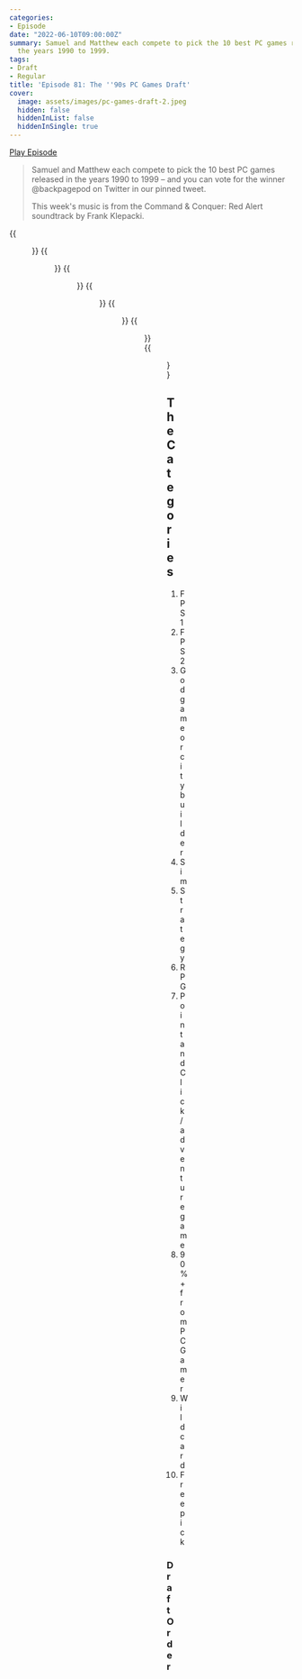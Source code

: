```yaml
---
categories:
- Episode
date: "2022-06-10T09:00:00Z"
summary: Samuel and Matthew each compete to pick the 10 best PC games released in
  the years 1990 to 1999.
tags:
- Draft
- Regular
title: 'Episode 81: The ''90s PC Games Draft'
cover: 
  image: assets/images/pc-games-draft-2.jpeg
  hidden: false
  hiddenInList: false
  hiddenInSingle: true
---
```


[Play Episode](https://www.patreon.com/posts/episode-81-90s-67590615)
> Samuel and Matthew each compete to pick the 10 best PC games released in the years 1990 to 1999 – and you can vote for the winner @backpagepod on Twitter in our pinned tweet.
>
> This week's music is from the Command & Conquer: Red Alert soundtrack by Frank Klepacki.

{{<figure 
    src="/assets/images/come-dine-with-samuel.png" 
    alt="Come Dine With Samuel" >}}
{{<figure 
    src="/assets/images/pc-draft-mistake.png" 
    alt="My mistake was assuming Matthew would only pick games he had played." >}}
{{<figure 
    src="/assets/images/predator-draft.jpeg" 
    alt="Dutch Dillon Draft" >}}
{{<figure 
    src="/assets/images/freespace.jpeg" 
    alt="Freespace" >}}
{{<figure 
    src="/assets/images/command-and-conquer-draft.png" 
    alt="An Arrested Development meme" >}}
{{<figure 
    src="/assets/images/pc-games-draft-1.jpeg" 
    caption="Image Credit: JackyBoy34" 
    alt="Image Credit: JackyBoy34" >}}
{{<figure 
    src="/assets/images/pc-games-draft-2.jpeg" 
    caption="Image Credit: JackyBoy34" 
    alt="" >}}

## The Categories
1. FPS 1
2. FPS 2
3. God game or city builder
4. Sim
5. Strategy
6. RPG
7. Point and Click/adventure game
8. 90%+ from PC Gamer
9. Wild card
10. Free pick

### Draft Order

| Player     | Category                         | Pick                                  |
|------------|----------------------------------|---------------------------------------|
| Samuel     | RPG                              | Baldur's Gate                         |
| Matthew    | FPS 1                            | Half-Life                             |
| Matthew    | Sim                              | Star Wars: TIE Fighter                |
| Samuel     | Point and Click / Adventure Game | Grim Fandango                         |
| Samuel     | Strategy                         | Age of Empires 2: Age of Kings        |
| Matthew    | FPS 2                            | Thief Gold                            |
| Matthew    | RPG                              | Planescape: Torment                   |
| Samuel     | FPS 1                            | System Shock 2                        |
| Samuel     | God Game or City Builder         | RollerCoaster Tycoon                  |
| Matthew    | 90%+ from PC Gamer               | Blade Runner                          |
| Matthew    | Strategy                         | Command & Conquer: Red Alert          |
| Samuel     | 90%+ from PC Gamer               | Sid Meier's Alpha Centauri            |
| Samuel     | FPS 2                            | Star Wars Jedi Knight: Dark Forces II |
| Matthew    | God Game or City Builder         | Dungeon Keeper                        |
| Matthew    | Point and Click / Adventure Game | Gabriel Knight 2: The Beast Within    |
| Samuel     | Wild Card                        | FreeSpace 2                           |
| Samuel     | Free Pick                        | StarCraft                             |
| Matthew    | Free Pick                        | The Curse of Monkey Island            |
| Matthew    | Wild Card                        | Trespasser                            |
| Samuel     | Sim                              | Star Wars: X-Wing Alliance            |

### Picks

| Category                         | Samuel                                | Matthew                              |
|----------------------------------|---------------------------------------|--------------------------------------|
| FPS 1                            | System Shock 2                        | Half-Life                            |
| FPS 2                            | Star Wars Jedi Knight: Dark Forces II | Thief Gold                           |
| God Game or City Builder         | RollerCoaster Tycoon                  | Dungeon Keeper                       |
| Sim                              | Star Wars: X-Wing Alliance            | Star Wars: TIE Fighter               |
| Strategy                         | Age of Empires 2: Age of Kings        | Command & Conquer: Red Alert         |
| RPG                              | Baldur's Gate                         | Planescape: Torment                  |
| Point and Click / Adventure Game | Grim Fandango                         | Gabriel Knight 2: The Beast Within   | 
| 90%+ from PC Gamer               | Sid Meier's Alpha Centauri            | Blade Runner                         | 
| Wild Card                        | FreeSpace 2                           | Trespasser                           |
| Free Pick                        | StarCraft                             | The Curse of Monkey Island           |

### Results

- Samuel 40%
- **Matthew 60%**
- (422 votes)

### Lore
- Matthew picks TIE fighter - 45 mins. [Why this was a dagger in the heart](https://fxtwitter.com/BackPagePod/status/1726718306009403488?s=20)